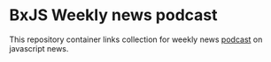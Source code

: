 # BxJS Weekly news podcast

This repository container links collection for weekly news [podcast](https://www.twitch.tv/yamalight) on javascript news.
